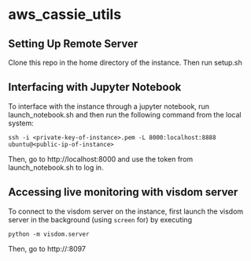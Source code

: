 # aws_cassie_utils


## Setting Up Remote Server
Clone this repo in the home directory of the instance. Then run setup.sh


## Interfacing with Jupyter Notebook
To interface with the instance through a jupyter notebook, run launch_notebook.sh and then run the following command from the local system:

```
ssh -i <private-key-of-instance>.pem -L 8000:localhost:8888 ubuntu@<public-ip-of-instance>
```

Then, go to http://localhost:8000 and use the token from launch_notebook.sh to log in.


## Accessing live monitoring with visdom server
To connect to the visdom server on the instance, first launch the visdom server in the background (using `screen` for) by executing

```
python -m visdom.server
```

Then, go to http://<ip-address-of-server>:8097